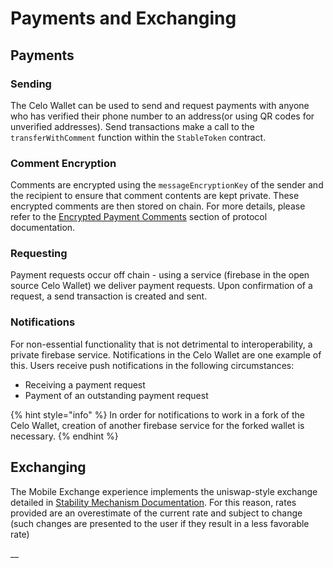 # Payments and Exchanging

## **Payments**

### **Sending**

The Celo Wallet can be used to send and request payments with anyone who has verified their phone number to an address\(or using QR codes for unverified addresses\). Send transactions make a call to the `transferWithComment` function within the `StableToken` contract.

### Comment Encryption

Comments are encrypted using the `messageEncryptionKey` of the sender and the recipient to ensure that comment contents are kept private. These encrypted comments are then stored on chain. For more details, please refer to the [Encrypted Payment Comments](../../protocol/transactions/tx-comment-encyption.md) section of protocol documentation.

### **Requesting**

Payment requests occur off chain - using a service \(firebase in the open source Celo Wallet\) we deliver payment requests. Upon confirmation of a request, a send transaction is created and sent.

### Notifications

For non-essential functionality that is not detrimental to interoperability, a private firebase service. Notifications in the Celo Wallet are one example of this. Users receive push notifications in the following circumstances:

- Receiving a payment request
- Payment of an outstanding payment request

{% hint style="info" %}
In order for notifications to work in a fork of the Celo Wallet, creation of another firebase service for the forked wallet is necessary.
{% endhint %}

## **Exchanging**

The Mobile Exchange experience implements the uniswap-style exchange detailed in [Stability Mechanism Documentation](../../protocol/stability/doto.md). For this reason, rates provided are an overestimate of the current rate and subject to change \(such changes are presented to the user if they result in a less favorable rate\)

\_\_
